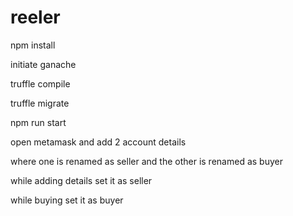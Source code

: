 # reeler
npm install


initiate ganache


truffle compile


truffle migrate


npm run start


open metamask and add 2 account details 


where one is renamed as seller and the other is renamed as buyer


while adding details set it as seller


while buying set it as buyer
